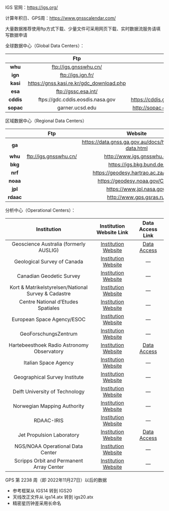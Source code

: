 

IGS 官网：https://igs.org/

计算年积日、GPS周：https://www.gnsscalendar.com/

大量数据推荐使用ftp方式下载、少量文件可采用网页下载、实时数据流服务请填写数据申请



全球数据中心（Global Data Centers）：

|           |                   Ftp                    |                        Website                         |
| :-------: | :--------------------------------------: | :----------------------------------------------------: |
|  **whu**  |          ftp://igs.gnsswhu.cn/           |               http://www.igs.gnsswhu.cn                |
|  **ign**  |            ftp://igs.ign.fr/             |                  https://www.ign.fr/                   |
| **kasi**  | https://gnss.kasi.re.kr/gdc_download.php |                https://gnss.kasi.re.kr/                |
|  **esa**  |           ftp://gssc.esa.int/            |                 https://gssc.esa.int/                  |
| **cddis** |     ftps://gdc.cddis.eosdis.nasa.gov     | https://cddis.gsfc.nasa.gov/Data_and_Derived_Products/ |
| **sopac** |             garner.ucsd.edu              |  http://sopac-csrc.ucsd.edu/index.php/data-download/   |



区域数据中心（Regional Data Centers）

|           |          Ftp          |                       Website                        |
| :-------: | :-------------------: | :--------------------------------------------------: |
|  **ga**   |                       | https://data.gnss.ga.gov.au/docs/home/gnss-data.html |
|  **whu**  | ftp://igs.gnsswhu.cn/ |              http://www.igs.gnsswhu.cn               |
|  **bkg**  |                       |               https://igs.bkg.bund.de/               |
|  **nrf**  |                       |        https://geodesy.hartrao.ac.za/site/en         |
| **noaa**  |                       |            https://geodesy.noaa.gov/CORS/            |
|  **jpl**  |                       |              https://www.jpl.nasa.gov/               |
| **rdaac** |                       |               http://www.gps.gsras.ru/               |



分析中心（Operational Centers）：

|                     Institution                     |                   Institution Website Link                   |                       Data Access Link                       |
| :-------------------------------------------------: | :----------------------------------------------------------: | :----------------------------------------------------------: |
|       Geoscience Australia (formerly AUSLIG)        | [Institution Website](http://www.ga.gov.au/scientific-topics/positioning-navigation/geodesy) | [Data Access](http://www.ga.gov.au/scientific-topics/positioning-navigation/geodesy) |
|             Geological Survey of Canada             | [Institution Website](https://www.nrcan.gc.ca/science-data/research-centres-labs/geological-survey-canada/17100) |                              —                               |
|              Canadian Geodetic Survey               | [Institution Website](https://www.nrcan.gc.ca/maps-tools-and-publications/geodetic-reference-systems/18766) |                              —                               |
| Kort & Matrikelstyrelsen/National Survey & Cadastre | [Institution Website](https://eng.gst.dk/danish-cadastre-office) |                              —                               |
|         Centre National d’Etudes Spatiales          |          [Institution Website](http://www.cnes.fr/)          |                              —                               |
|             European Space Agency/ESOC              |   [Institution Website](https://www.esa.int/About_Us/ESOC)   |                              —                               |
|                GeoForschungsZentrum                 | [Institution Website](https://www.gfz-potsdam.de/sektion/geodaetische-weltraumverfahren/themen/gnss-dienste/) |                              —                               |
|     Hartebeesthoek Radio Astronomy Observatory      | [Institution Website](http://geodesy.hartrao.ac.za/site/en/) | [Data Access](http://geodesy.hartrao.ac.za/site/en/data-and-products/gnss.html) |
|                Italian Space Agency                 |       [Institution Website](http://geodaf.mt.asi.it/)        |                              —                               |
|            Geographical Survey Institute            |     [Institution Website](http://www.gsi.go.jp/ENGLISH/)     |                              —                               |
|           Delft University of Technology            |      [Institution Website](https://www.tudelft.nl/en/)       |                              —                               |
|             Norwegian Mapping Authority             |     [Institution Website](https://www.kartverket.no/en)      |                              —                               |
|                     RDAAC-IRIS                      |       [Institution Website](http://www.gps.gsras.ru/)        |                              —                               |
|              Jet Propulsion Laboratory              |       [Institution Website](http://www.jpl.nasa.gov/)        |         [Data Access](https://tontos.jpl.nasa.gov/)          |
|          NGS/NOAA Operational Data Center           |     [Institution Website](http://www.ngs.noaa.gov/CORS)      |                              —                               |
|      Scripps Orbit and Permanent Array Center       |      [Institution Website](http://sopac-csrc.ucsd.edu/)      |                              —                               |



GPS 第 2238 周（即 2022年11月27日）以后的数据

* 参考框架从 IGS14 转到 IGS20
* 天线改正文件从 igs14.atx 转到 igs20.atx
* 精密星历钟差采用长命名

